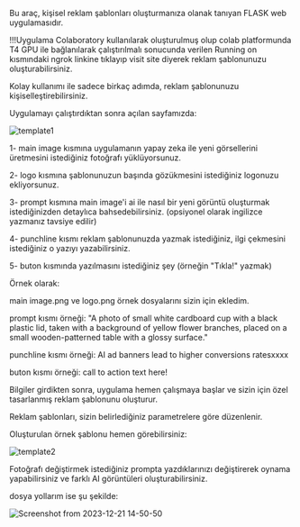 Bu araç, kişisel reklam şablonları oluşturmanıza olanak tanıyan FLASK web uygulamasıdır.

!!!Uygulama Colaboratory kullanılarak oluşturulmuş olup colab platformunda T4 GPU ile bağlanılarak çalıştırılmalı sonucunda verilen Running on kısmındaki ngrok linkine tıklayıp visit site diyerek reklam şablonunuzu oluşturabilirsiniz.

Kolay kullanımı ile sadece birkaç adımda, reklam şablonunuzu kişiselleştirebilirsiniz. 

Uygulamayı çalıştırdıktan sonra açılan sayfamızda:

![template1](https://github.com/gizemkoklu/Create-Ad-Template-Using-StableDiffusion/assets/93999489/c8d528f1-6014-4c55-aacf-65395b9ff7b6)

1- main image kısmına uygulamanın yapay zeka ile yeni görsellerini üretmesini istediğiniz fotoğrafı yüklüyorsunuz.

2- logo kısmına şablonunuzun başında gözükmesini istediğiniz logonuzu ekliyorsunuz.

3- prompt kısmına main image'i ai ile nasıl bir yeni görüntü oluşturmak istediğinizden detaylıca bahsedebilirsiniz. (opsiyonel olarak ingilizce yazmanız tavsiye edilir)

4- punchline kısmı reklam şablonunuzda yazmak istediğiniz, ilgi çekmesini istediğiniz o yazıyı yazabilirsiniz.

5- buton kısmında yazılmasını istediğiniz şey (örneğin "Tıkla!" yazmak)



Örnek olarak:


main image.png ve logo.png örnek dosyalarını sizin için ekledim.

prompt kısmı örneği: "A photo of small white cardboard cup with a black plastic lid, taken with a background of yellow flower branches, placed on a small wooden-patterned table with a glossy surface."

punchline kısmı örneği: AI ad banners lead to higher conversions ratesxxxx

buton kısmı örneği: call to action text here!


Bilgiler girdikten sonra, uygulama hemen çalışmaya başlar ve sizin için özel tasarlanmış reklam şablonunu oluşturur.

Reklam şablonları, sizin belirlediğiniz parametrelere göre düzenlenir. 

Oluşturulan örnek şablonu hemen görebilirsiniz:

![template2](https://github.com/gizemkoklu/Create-Ad-Template-Using-StableDiffusion/assets/93999489/0b72f095-07cc-4201-bbc6-51d2ca724832)


Fotoğrafı değiştirmek istediğiniz prompta yazdıklarınızı değiştirerek oynama yapabilirsiniz ve farklı AI görüntüleri oluşturabilirsiniz.


dosya yollarım ise şu şekilde:

![Screenshot from 2023-12-21 14-50-50](https://github.com/gizemkoklu/Create-Ad-Template-Using-StableDiffusion/assets/93999489/ee1b7483-2383-4a07-959d-9b18d3b68486)

